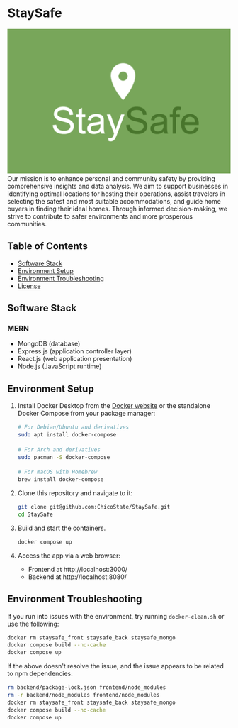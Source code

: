 # StaySafe
![staysafelogo](logo.svg)
Our mission is to enhance personal and community safety by providing comprehensive
insights and data analysis. We aim to support businesses in identifying optimal locations for
hosting their operations, assist travelers in selecting the safest and most suitable
accommodations, and guide home buyers in finding their ideal homes. Through informed
decision-making, we strive to contribute to safer environments and more prosperous
communities.

## Table of Contents
* [Software Stack](#Software-Stack)
* [Environment Setup](#Environment-Setup)
* [Environment Troubleshooting](#Environment-Troubleshooting)
* [License](#License)

## Software Stack
### MERN
* MongoDB (database)
* Express.js (application controller layer)
* React.js (web application presentation)
* Node.js (JavaScript runtime)

## Environment Setup
1. Install Docker Desktop from the [Docker website](https://www.docker.com/) or the standalone Docker Compose from your package manager:
    ```bash
    # For Debian/Ubuntu and derivatives
    sudo apt install docker-compose

    # For Arch and derivatives
    sudo pacman -S docker-compose

    # For macOS with Homebrew
    brew install docker-compose
    ```

2. Clone this repository and navigate to it:
    ```bash
    git clone git@github.com:ChicoState/StaySafe.git
    cd StaySafe
    ```

3. Build and start the containers.
    ```bash
    docker compose up 
    ```

4. Access the app via a web browser:
    * Frontend at http://localhost:3000/
    * Backend at http://localhost:8080/

## Environment Troubleshooting

If you run into issues with the environment, try running `docker-clean.sh` or use the following:

```bash
docker rm staysafe_front staysafe_back staysafe_mongo
docker compose build --no-cache
docker compose up
```

If the above doesn't resolve the issue, and the issue appears to be related to npm dependencies:

```bash
rm backend/package-lock.json frontend/node_modules
rm -r backend/node_modules frontend/node_modules
docker rm staysafe_front staysafe_back staysafe_mongo
docker compose build --no-cache
docker compose up
```

